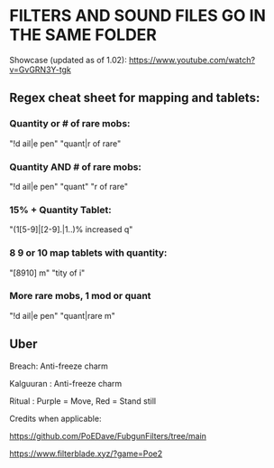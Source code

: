 # FILTERS AND SOUND FILES GO IN THE SAME FOLDER

Showcase (updated as of 1.02): https://www.youtube.com/watch?v=GvGRN3Y-tgk

## **Regex cheat sheet for mapping and tablets:**

### Quantity or # of rare mobs:

"!d ail|e pen" "quant|r of rare"

### Quantity AND # of rare mobs:

"!d ail|e pen" "quant" "r of rare"

### 15% + Quantity Tablet:

"(1[5-9]|[2-9].|1..)% increased q"

### 8 9 or 10 map tablets with quantity:

"[8910] m" "tity of i"

### More rare mobs, 1 mod or quant

"!d ail|e pen" "quant|rare m"

## Uber

Breach: Anti-freeze charm

Kalguuran : Anti-freeze charm

Ritual : Purple = Move, Red = Stand still




Credits when applicable:

https://github.com/PoEDave/FubgunFilters/tree/main

https://www.filterblade.xyz/?game=Poe2
